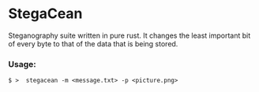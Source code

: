 # StegaCean
Steganography suite written in pure rust. It changes the least important bit of every byte to that of the data that is being stored.



### Usage:

```
$ >  stegacean -m <message.txt> -p <picture.png>
```





